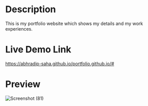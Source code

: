 # Description
This is my portfolio website which shows my details and my work experiences.

# Live Demo Link
https://abhradip-saha.github.io/portfolio.github.io/#

# Preview
![Screenshot (81)](https://github.com/abhradip-saha/portfolio.github.io/assets/110524706/07091c83-ef44-4390-8e9b-baa2518705a9)
